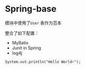 # Spring-base

模块中使用了`User` 表作为范本

整合了如下配置：

- MyBatis
- Junit in Spring
- log4j

```
System.out.println("Hello World~");
```
